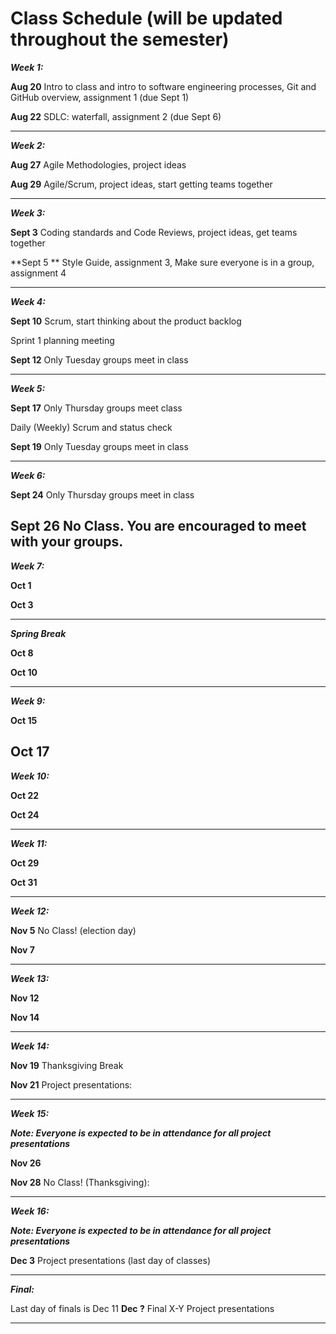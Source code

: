 
# Class Schedule (will be updated throughout the semester)

***Week 1:***

**Aug 20** Intro to class and intro to software engineering processes, Git and GitHub overview, assignment 1 (due Sept 1)

**Aug 22** SDLC: waterfall, assignment 2 (due Sept 6)

---
***Week 2:***

**Aug 27** Agile Methodologies, project ideas

**Aug 29** Agile/Scrum, project ideas, start getting teams together

---
***Week 3:***

**Sept 3** Coding standards and Code Reviews, project ideas, get teams together

**Sept 5 ** Style Guide, assignment 3, Make sure everyone is in a group, assignment 4 

---
***Week 4:***

**Sept 10** Scrum, start thinking about the product backlog

Sprint 1 planning meeting

**Sept 12** Only Tuesday groups meet in class

---
***Week 5:*** 

**Sept 17** Only Thursday groups meet class

Daily (Weekly) Scrum and status check

**Sept 19** Only Tuesday groups meet in class

---
***Week 6:***

**Sept 24** Only Thursday groups meet in class

**Sept 26** No Class. You are encouraged to meet with your groups.
---

***Week 7:***

**Oct 1** 

**Oct 3**

---
***Spring Break***

**Oct 8** 

**Oct 10**

---
***Week 9:***

**Oct 15** 

**Oct 17**
---
***Week 10:***

**Oct 22** 

**Oct 24** 

---
***Week 11:***

**Oct 29** 

**Oct 31**

---
***Week 12:***


**Nov 5**  No Class! (election day)

**Nov 7**  

---
***Week 13:***

**Nov 12**

**Nov 14** 

---
***Week 14:***

**Nov 19** Thanksgiving Break

**Nov 21** Project presentations:

---
***Week 15:***

***Note: Everyone is expected to be in attendance for all project presentations***

**Nov 26**

**Nov 28** No Class! (Thanksgiving):

---
***Week 16:***

***Note: Everyone is expected to be in attendance for all project presentations***

**Dec 3** Project presentations (last day of classes)


---
***Final:***

Last day of finals is Dec 11
**Dec ?** Final X-Y Project presentations

---
